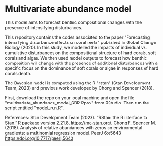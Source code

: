 # Multivariate abundance model

This model aims to forecast benthic compositional changes with the presence of intensifying disturbances. 

This repository contains the codes associated to the paper "Forecasting intensifying disturbance effects on coral reefs" published in Global Change Biology (2020). In this study, we modelled the impacts of individual vs. cumulative disturbances on the compositional structure of hard corals, soft corals and algae. We then used model outputs to forecast how benthic composition will change with the presence of additional disturbances with a specific focus on the dominance of soft corals or algae in responses of hard corals death. 

The Bayesian model is computed using the R "rstan" (Stan Development Team, 2023) and previous work developed by Chong and Spencer (2018).  

First, download the repo on your local machine and open the file "multivariate_abundance_model_GBR.Rproj" from RStudio. Then run the script entitled "model_run.R".

References: 
Stan Development Team (2023). “RStan: the R interface to Stan.” R package version 2.21.8, https://mc-stan.org/.
Chong F, Spencer M. (2018). Analysis of relative abundances with zeros on environmental gradients: a multinomial regression model. PeerJ 6:e5643 https://doi.org/10.7717/peerj.5643
